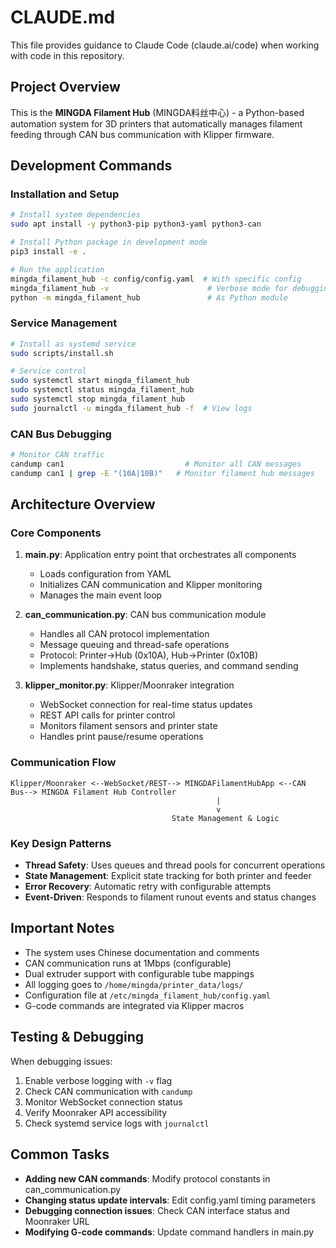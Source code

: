 # CLAUDE.md

This file provides guidance to Claude Code (claude.ai/code) when working with code in this repository.

## Project Overview

This is the **MINGDA Filament Hub** (MINGDA料丝中心) - a Python-based automation system for 3D printers that automatically manages filament feeding through CAN bus communication with Klipper firmware.

## Development Commands

### Installation and Setup
```bash
# Install system dependencies
sudo apt install -y python3-pip python3-yaml python3-can

# Install Python package in development mode
pip3 install -e .

# Run the application
mingda_filament_hub -c config/config.yaml  # With specific config
mingda_filament_hub -v                      # Verbose mode for debugging
python -m mingda_filament_hub               # As Python module
```

### Service Management
```bash
# Install as systemd service
sudo scripts/install.sh

# Service control
sudo systemctl start mingda_filament_hub
sudo systemctl status mingda_filament_hub
sudo systemctl stop mingda_filament_hub
sudo journalctl -u mingda_filament_hub -f  # View logs
```

### CAN Bus Debugging
```bash
# Monitor CAN traffic
candump can1                           # Monitor all CAN messages
candump can1 | grep -E "(10A|10B)"   # Monitor filament hub messages
```

## Architecture Overview

### Core Components

1. **main.py**: Application entry point that orchestrates all components
   - Loads configuration from YAML
   - Initializes CAN communication and Klipper monitoring
   - Manages the main event loop

2. **can_communication.py**: CAN bus communication module
   - Handles all CAN protocol implementation
   - Message queuing and thread-safe operations
   - Protocol: Printer→Hub (0x10A), Hub→Printer (0x10B)
   - Implements handshake, status queries, and command sending

3. **klipper_monitor.py**: Klipper/Moonraker integration
   - WebSocket connection for real-time status updates
   - REST API calls for printer control
   - Monitors filament sensors and printer state
   - Handles print pause/resume operations

### Communication Flow

```
Klipper/Moonraker <--WebSocket/REST--> MINGDAFilamentHubApp <--CAN Bus--> MINGDA Filament Hub Controller
                                              |
                                              v
                                    State Management & Logic
```

### Key Design Patterns

- **Thread Safety**: Uses queues and thread pools for concurrent operations
- **State Management**: Explicit state tracking for both printer and feeder
- **Error Recovery**: Automatic retry with configurable attempts
- **Event-Driven**: Responds to filament runout events and status changes

## Important Notes

- The system uses Chinese documentation and comments
- CAN communication runs at 1Mbps (configurable)
- Dual extruder support with configurable tube mappings
- All logging goes to `/home/mingda/printer_data/logs/`
- Configuration file at `/etc/mingda_filament_hub/config.yaml`
- G-code commands are integrated via Klipper macros

## Testing & Debugging

When debugging issues:
1. Enable verbose logging with `-v` flag
2. Check CAN communication with `candump`
3. Monitor WebSocket connection status
4. Verify Moonraker API accessibility
5. Check systemd service logs with `journalctl`

## Common Tasks

- **Adding new CAN commands**: Modify protocol constants in can_communication.py
- **Changing status update intervals**: Edit config.yaml timing parameters
- **Debugging connection issues**: Check CAN interface status and Moonraker URL
- **Modifying G-code commands**: Update command handlers in main.py
